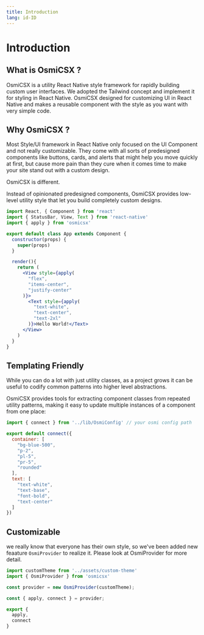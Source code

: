 ```yaml
---
title: Introduction
lang: id-ID
---
```

# Introduction
## What is OsmiCSX ?
OsmiCSX is a utility React Native style framework for rapidly building custom user interfaces. We adopted the Tailwind concept and implement it for styling in React Native. OsmiCSX designed for customizing UI in React Native and makes a reusable component with the style as you want with very simple code.

## Why OsmiCSX ?
Most Style/UI framework in React Native only focused on the UI Component and not really customizable. They come with all sorts of predesigned components like buttons, cards, and alerts that might help you move quickly at first, but cause more pain than they cure when it comes time to make your site stand out with a custom design.

OsmiCSX is different.

Instead of opinionated predesigned components, OsmiCSX provides low-level utility style that let you build completely custom designs.

```jsx harmony
import React, { Component } from 'react'
import { StatusBar, View, Text } from 'react-native'
import { apply } from 'osmicsx'

export default class App extends Component {
  constructor(props) {
    super(props)
  }

  render(){
    return (
      <View style={apply(
        "flex",
        "items-center", 
        "justify-center"
      )}>
        <Text style={apply(
          "text-white",
          "text-center",
          "text-2xl"
        )}>Hello World!</Text>
      </View>
    )
  }
}
```

## Templating Friendly
While you can do a lot with just utility classes, as a project grows it can be useful to codify common patterns into higher level abstractions.

OsmiCSX provides tools for extracting component classes from repeated utility patterns, making it easy to update multiple instances of a component from one place:
```jsx harmony
import { connect } from '../lib/OsmiConfig' // your osmi config path

export default connect({
  container: [
    "bg-blue-500",
    "p-2",
    "pl-5",
    "pr-5",
    "rounded"
  ],
  text: [
    "text-white",
    "text-base",
    "font-bold",
    "text-center"
  ]
})
```

## Customizable
we really know that everyone has their own style, so we've been added new feaature `OsmiProvider` to realize it. Please look at OsmiProvider for more detail.

```jsx harmony
import customTheme from '../assets/custom-theme'
import { OsmiProvider } from 'osmicsx'

const provider = new OsmiProvider(customTheme);

const { apply, connect } = provider;

export {
  apply,
  connect
}
```
